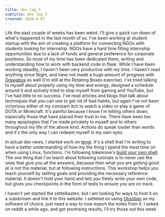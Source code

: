 ```yaml
---
title: dev log 3
subtitle: dev log 3
created: 2020-0-07
---
```


Life the past couple of weeks has been weird. I'll give a quick run down of what's happened in the last month of so. I've been working at student startup with the aim of creating a platform for connecting NGOs with students looking for internship. NGOs have a hard time filling internship opportunities due to a lack of funds and general preference for corporate positions. So most of my time has been dedicated there, writing and understanding how to work with backend code in flask. While I have been working steadily, I haven't been very productive with my time. I haven't read anything since Night, and have not made a huge amount of progress with [Drawabox](https://drawabox.com/) as well (I'm still at the Rotating Boxes exercise). I've tried talking to myself about properly using my time and energy, designed a schedule around it and actively tried to stop myself from gaming and YouTube, but I've had little to no success. I've read articles and blogs that talk about techniques that you can use to get rid of bad habits, but again I've not been victorious either of my constant itch to watch a video or play a game of DOTA or Minecraft. It's painful because I know I'm letting others down, especially those that have placed their trust in me. There have been too many apoplogies that I've made privately to myself and to others throughout my life of the above kind. Actions do speak louder than words and it's the only way I can redeem myself in my own eyes.

In actual dev news, I started work on [tengi](https://github.com/awalvie/tengi). It's a shell that I'm writing to have a better understanding of how my the thing I spend the most time on when using Linux, functions. I'm following tokenrove's [build your own shell](https://github.com/tokenrove/build-your-own-shell). The one thing that I've learnt about following tutorials is to never use the ones that give you all the answers, because then what you are getting good at is not the material, but at following instructions. This workshop helps you teach yourself by setting goals and providing the necessary reference material. It doesn't hold your hand and lets you freely write your own code, but gives you checkpoints in the form of tests to ensure you are on track.

I haven't yet started the zettelkasten, but I am looking for ways to host it on a subdomain and link it to this website. I setteled on using [Obsidian](https://obsidian.md/) as my software of choice, just need a way to now export the notes from it. I asked on reddit a while ago, and got promising results, I'll try those out this week
